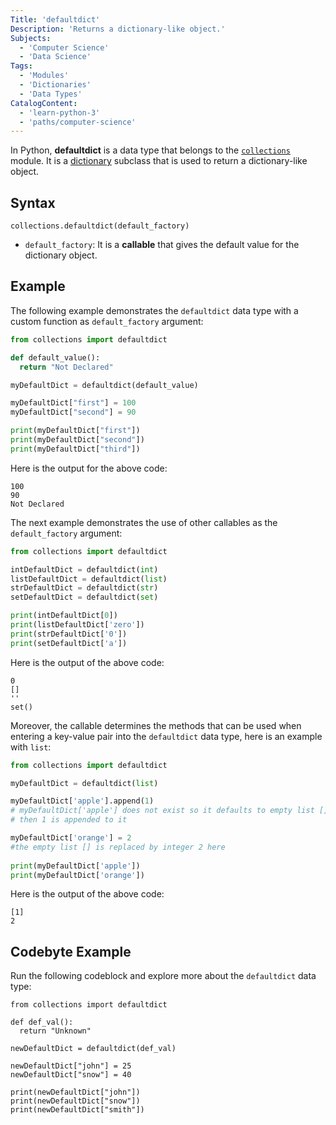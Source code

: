 ```yaml
---
Title: 'defaultdict'
Description: 'Returns a dictionary-like object.'
Subjects:
  - 'Computer Science'
  - 'Data Science'
Tags:
  - 'Modules'
  - 'Dictionaries'
  - 'Data Types'
CatalogContent:
  - 'learn-python-3'
  - 'paths/computer-science'
---
```


In Python, **defaultdict** is a data type that belongs to the [`collections`](https://www.codecademy.com/resources/docs/python/collections-module) module. It is a [dictionary](https://www.codecademy.com/resources/docs/python/dictionaries) subclass that is used to return a dictionary-like object.

## Syntax

```pseudo
collections.defaultdict(default_factory)
```

- `default_factory`: It is a **callable** that gives the default value for the dictionary object.

## Example

The following example demonstrates the `defaultdict` data type with a custom function as `default_factory` argument:

```py
from collections import defaultdict

def default_value():
  return "Not Declared"

myDefaultDict = defaultdict(default_value)

myDefaultDict["first"] = 100
myDefaultDict["second"] = 90

print(myDefaultDict["first"])
print(myDefaultDict["second"])
print(myDefaultDict["third"])
```

Here is the output for the above code:

```shell
100
90
Not Declared
```

The next example demonstrates the use of other callables as the `default_factory` argument:

```py
from collections import defaultdict

intDefaultDict = defaultdict(int)
listDefaultDict = defaultdict(list)
strDefaultDict = defaultdict(str)
setDefaultDict = defaultdict(set)

print(intDefaultDict[0])
print(listDefaultDict['zero'])
print(strDefaultDict['0'])
print(setDefaultDict['a'])
```

Here is the output of the above code:

```shell
0
[]
''
set()
```
Moreover, the callable determines the methods that can be used when entering a key-value pair into the `defaultdict` data type, here is an example with `list`:

```py
from collections import defaultdict

myDefaultDict = defaultdict(list)

myDefaultDict['apple'].append(1)
# myDefaultDict['apple'] does not exist so it defaults to empty list [],
# then 1 is appended to it

myDefaultDict['orange'] = 2
#the empty list [] is replaced by integer 2 here
 
print(myDefaultDict['apple'])
print(myDefaultDict['orange'])
```

Here is the output of the above code:

```shell
[1]
2
```

## Codebyte Example

Run the following codeblock and explore more about the `defaultdict` data type:

```codebyte/python
from collections import defaultdict

def def_val():
  return "Unknown"

newDefaultDict = defaultdict(def_val)

newDefaultDict["john"] = 25
newDefaultDict["snow"] = 40

print(newDefaultDict["john"])
print(newDefaultDict["snow"])
print(newDefaultDict["smith"])
```
